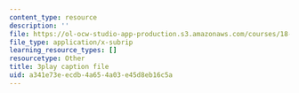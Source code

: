 ```yaml
---
content_type: resource
description: ''
file: https://ol-ocw-studio-app-production.s3.amazonaws.com/courses/18-01sc-single-variable-calculus-fall-2010/a341e73eecdb4a654a03e45d8eb16c5a_PNTnmH6jsRI.srt
file_type: application/x-subrip
learning_resource_types: []
resourcetype: Other
title: 3play caption file
uid: a341e73e-ecdb-4a65-4a03-e45d8eb16c5a
---
```

